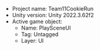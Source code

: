 <!-- UNITY CODE ASSIST INSTRUCTIONS START -->
- Project name: Team11CookieRun
- Unity version: Unity 2022.3.62f2
- Active game object:
  - Name: PlaySceneUI
  - Tag: Untagged
  - Layer: UI
<!-- UNITY CODE ASSIST INSTRUCTIONS END -->